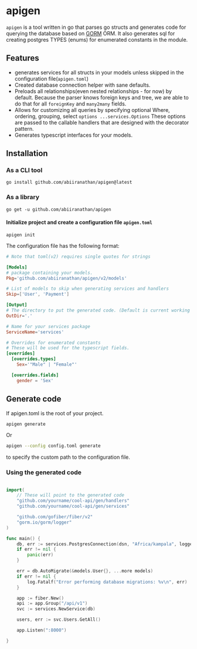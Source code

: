 # apigen

`apigen` is a tool written in go that parses go structs and generates code for querying the database based on [GORM](https://gorm.io) ORM. It also generates sql for creating postgres TYPES (enums) for enumerated constants in the module.

## Features

- generates services for all structs in your models unless skipped in the configuration file(`apigen.toml`)
- Created database connection helper with sane defaults.
- Preloads all relationships(even nested relationships - for now) by default. Because the parser knows foreign keys and tree, we are able to do that for all `foreignKey` and `many2many` fields.
- Allows for customizing all queries by specifying optional Where, ordering, grouping, select `options ...services.Options` These options are passed to the callable handlers that are designed with the decorator pattern.
- Generates typescript interfaces for your models.

## Installation

### As a CLI tool

```console
go install github.com/abiiranathan/apigen@latest
```

### As a library

```console
go get -u github.com/abiiranathan/apigen
```

#### Initialize project and create a configuration file `apigen.toml`

```console
apigen init
```

The configuration file has the following format:

```toml
# Note that toml(v2) requires single quotes for strings

[Models]
# package containing your models.
Pkg='github.com/abiiranathan/apigen/v2/models'

# List of models to skip when generating services and handlers
Skip=['User', 'Payment']

[Output]
# The directory to put the generated code. (Default is current working directory)
OutDir='.'

# Name for your services package
ServiceName='services'

# Overrides for enumerated constants
# These will be used for the typescript fields.
[overrides]
  [overrides.types]
    Sex='"Male" | "Female"'

  [overrides.fields]
    gender = 'Sex'
```

## Generate code

If apigen.toml is the root of your project.

```bash
apigen generate
```

Or

```bash
apigen --config config.toml generate
```

to specify the custom path to the configuration file.

### Using the generated code

```go

import(
    // These will point to the generated code
    "github.com/yourname/cool-api/gen/handlers"
	"github.com/yourname/cool-api/gen/services"

    "github.com/gofiber/fiber/v2"
	"gorm.io/gorm/logger"
)

func main() {
	db, err := services.PostgresConnection(dsn, "Africa/kampala", logger.Silent)
	if err != nil {
		panic(err)
	}

	err = db.AutoMigrate(&models.User{}, ...more models)
	if err != nil {
		log.Fatalf("Error performing database migrations: %v\n", err)
	}

	app := fiber.New()
	api := app.Group("/api/v1")
	svc := services.NewService(db)

    users, err := svc.Users.GetAll()

	app.Listen(":8000")

}
```
